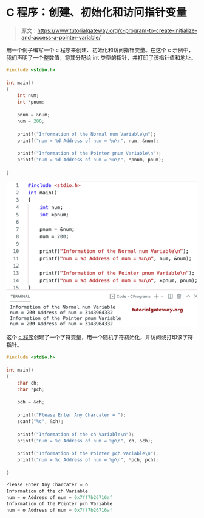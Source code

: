 # C 程序：创建、初始化和访问指针变量

> 原文：<https://www.tutorialgateway.org/c-program-to-create-initialize-and-access-a-pointer-variable/>

用一个例子编写一个 c 程序来创建、初始化和访问指针变量。在这个 c 示例中，我们声明了一个整数值，将其分配给 int 类型的指针，并打印了该指针值和地址。

```c
#include <stdio.h>

int main()
{   
    int num;
    int *pnum;

    pnum = &num;
    num = 200;

    printf("Information of the Normal num Variable\n");
    printf("num = %d Address of num = %u\n", num, &num);

    printf("Information of the Pointer pnum Variable\n");
    printf("num = %d Address of num = %u\n", *pnum, pnum);

}
```

![C Program to Create Initialize and Access a Pointer Variable](img/e1252cf0e9f22dab528164398f268eed.png)

这个 [c 程序](https://www.tutorialgateway.org/c-programming-examples/)创建了一个字符变量，用一个随机字符初始化，并访问或打印该字符指针。

```c
#include <stdio.h>

int main()
{   
    char ch;
    char *pch;

    pch = &ch;

    printf("Please Enter Any Charcater = ");
    scanf("%c", &ch);

    printf("Information of the ch Variable\n");
    printf("num = %c Address of num = %p\n", ch, &ch);

    printf("Information of the Pointer pch Variable\n");
    printf("num = %c Address of num = %p\n", *pch, pch);

}
```

```c
Please Enter Any Charcater = o
Information of the ch Variable
num = o Address of num = 0x7ff7b26716af
Information of the Pointer pch Variable
num = o Address of num = 0x7ff7b26716af
```
